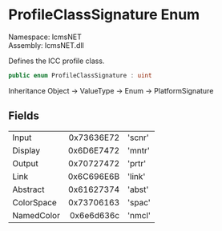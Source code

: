 # ProfileClassSignature Enum

Namespace: lcmsNET  
Assembly: lcmsNET.dll

Defines the ICC profile class.

```csharp
public enum ProfileClassSignature : uint
```

Inheritance Object → ValueType → Enum → PlatformSignature

## Fields

| | | |
| ---------- | ----------:| ------ |
| Input      | 0x73636E72 | 'scnr' |
| Display    | 0x6D6E7472 | 'mntr' |
| Output     | 0x70727472 | 'prtr' |
| Link       | 0x6C696E6B | 'link' |
| Abstract   | 0x61627374 | 'abst' |
| ColorSpace | 0x73706163 | 'spac' |
| NamedColor | 0x6e6d636c | 'nmcl' |

